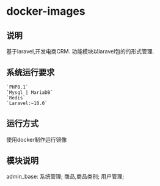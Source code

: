 # docker-images

## 说明
基于laravel,开发电商CRM. 功能模块以laravel包的的形式管理. 

## 系统运行要求
    `PHP8.1`
    `Mysql | MariaDB`
    `Redis`
    `Laravel:~10.0`

## 运行方式
使用docker制作运行镜像

## 模块说明
admin_base:  系统管理; 商品,商品类别; 用户管理;
